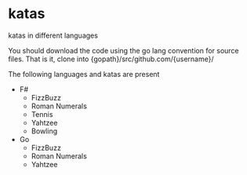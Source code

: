 # katas
katas in different languages

You should download the code using the go lang convention for source files. That is it, clone into {gopath}/src/github.com/{username}/

The following languages and katas are present

* F#
  * FizzBuzz
  * Roman Numerals
  * Tennis
  * Yahtzee
  * Bowling
* Go
  * FizzBuzz
  * Roman Numerals
  * Yahtzee
